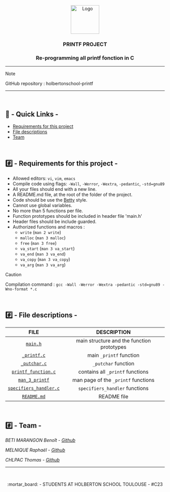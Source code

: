 <div align="center">
<img src="https://upload.wikimedia.org/wikipedia/commons/1/18/C_Programming_Language.svg" alt="Logo" width="90" height="90">
<br />
<h3>PRINTF PROJECT</h3>
<h3>Re-programming all printf fonction in C</h3>
</div>

---

> [!NOTE]
> GitHub repository : holbertonschool-printf

---

<br />

## :link: - Quick Links -
* [Requirements for this project](#%EF%B8%8F⃣---requirements-for-this-project--)
* [File descriptions](#%EF%B8%8F⃣---file-descriptions--)
* [Team](#%EF%B8%8F⃣---team--)

<br />

## #️⃣ - Requirements for this project -

- Allowed editors: `vi`, `vim`, `emacs`
- Compile code using flags: `-Wall`, `-Werror`, `-Wextra`, `-pedantic`, `-std=gnu89`
- All your files should end with a new line.
- A README.md file, at the root of the folder of the project.
- Code should be use the [Betty](https://github.com/holbertonschool/Betty) style.
- Cannot use global variables.
- No more than 5 functions per file.
- Function prototypes should be included in header file 'main.h'
- Header files should be include guarded.
- Authorized functions and macros :
	* `write` (`man 2 write`)
	* `malloc` (`man 3 malloc`)
	* `free` (`man 3 free`)
	* `va_start` (`man 3 va_start`)
	* `va_end` (`man 3 va_end`)
	* `va_copy` (`man 3 va_copy`)
	* `va_arg` (`man 3 va_arg`)

> [!CAUTION]
> Compilation command : `gcc -Wall -Werror -Wextra -pedantic -std=gnu89 -Wno-format *.c`

<br />

## #️⃣ - File descriptions -
	
|                  FILE                          |                                    DESCRIPTION                                    |
| :--------------------------------------------: | :-------------------------------------------------------------------------------: |
|            [`main.h`](main.h)                  |                     main structure and the function prototypes                    |
|         [`_printf.c`](_printf.c)               |                              main `_printf` function                              |
|         [`_putchar.c`](_putchar.c)             |                              `_putchar` function                                  |
| [`printf_function.c`](printf_function.c)       |                         contains all `_printf` functions                          |
|      [`man_3_printf`](man_3_printf)            |                       man page of the `_printf` functions                         |
| [`specifiers_handler.c`](specifiers_handler.c) |                            `specifiers_handler` functions                         |
|         [`README.md`](README.md)               |                                    README file                                    |

<br />

## #️⃣ - Team -

*BETI MARANGON Benoît		- [Github](https://github.com/BenBet21)*

*MELNIQUE Raphaël		- [Github](https://github.com/Raphaelnpl)*

*CHLPAC Thomas		- [Github](https://github.com/ThomasC12000)*

---

<br />

<p align="center">:mortar_board: - STUDENTS AT HOLBERTON SCHOOL TOULOUSE - #C23</p>
